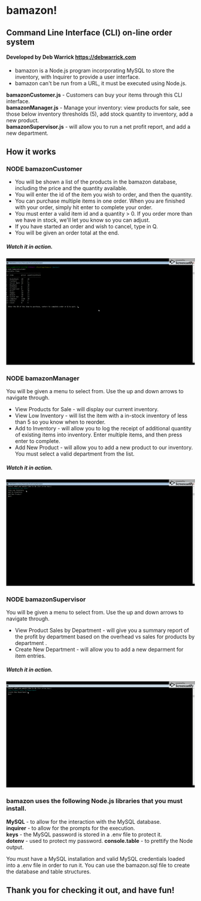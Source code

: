 
# bamazon!  
## Command Line Interface (CLI) on-line order system

#### Developed by Deb Warrick https://debwarrick.com

* bamazon is a Node.js program incorporating MySQL to store the inventory, with Inquirer to provide a user interface.
* bamazon can't be run from a URL, it must be executed using Node.js.

**bamazonCustomer.js** - Customers can buy your items through this CLI interface.  
**bamazonManager.js** - Manage your inventory: view products for sale, see those below inventory thresholds (5), add stock quantity to inventory, add a new product.  
**bamazonSupervisor.js** - will allow you to run a net profit report, and add a new department.  


## How it works

### NODE bamazonCustomer

* You will be shown a list of the products in the bamazon database, including the price and the quantity available.
* You will enter the id of the item you wish to order, and then the quantity.  
* You can purchase multiple items in one order.  When you are finished with your order, simply hit enter to complete your order.
* You must enter a valid item id and a quantity > 0.  If you order more than we have in stock, we'll let you know so you can adjust.
* If you have started an order and wish to cancel, type in Q.  
* You will be given an order total at the end.
  
##### Watch it in action.
![](bamazonCustomer.gif)


### NODE bamazonManager

You will be given a menu to select from.  Use the up and down arrows to navigate through.

* View Products for Sale - will display our current inventory. 
* View Low Inventory - will list the item with a in-stock inventory of less than 5 so you know when to reorder.
* Add to Inventory - will allow you to log the receipt of additional quantity of existing items into inventory.  Enter multiple items,
  and then press enter to complete.
* Add New Product - will allow you to add a new product to our inventory.  You must select a valid department from the list.


##### Watch it in action.
![](bamazonManager.gif)



### NODE bamazonSupervisor

You will be given a menu to select from.  Use the up and down arrows to navigate through.

* View Product Sales by Department - will give you a summary report of the profit by department based on the overhead vs sales for products by department .
* Create New Department - will allow you to add a new deparment for item entries.


##### Watch it in action.
![](bamazonSupervisor.gif)

### bamazon uses the following Node.js libraries that you must install.

**MySQL** - to allow for the interaction with the MySQL database.  
**inquirer** - to allow for the prompts for the execution.  
**keys** - the MySQL password is stored in a .env file to protect it.    
**dotenv** - used to protect my password.
**console.table** - to prettify the Node output.

You must have a MySQL installation and valid MySQL credentials loaded into a .env file in order to run it.
You can use the bamazon.sql file to create the database and table structures.

## Thank you for checking it out, and have fun!
